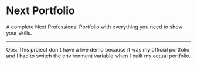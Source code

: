 # Next Portfolio

A complete Next Professional Portfolio with everything you need to show your skills.

<hr>

Obs: This project don't have a live demo because it was my official portfolio and I had to switch the environment variable when I built my actual portfolio.
